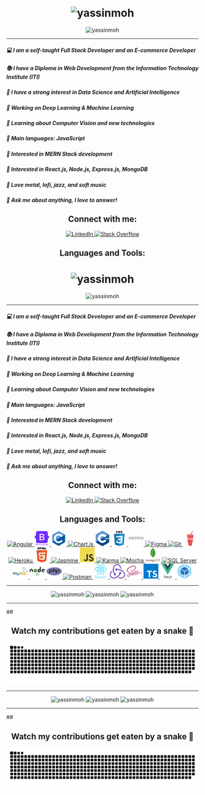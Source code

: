 <h1 align="center">
    <img src="https://readme-typing-svg.herokuapp.com?font=Press+Start+2P&size=20&color=4DD421&lines=Hey!+I'm+Yassin;Front-End+Developer;And+WordPress+Dev" alt="yassinmoh" />
</h1>

<p align="center">
    <img src="https://komarev.com/ghpvc/?username=yassinmoh&label=Profile%20views&color=brightgreen&style=for-the-badge" alt="yassinmoh" />
</p>

<hr>

<div>
    <h5>💻 I am a self-taught Full Stack Developer and an E-commerce Developer</h5>
    <h5>📚 I have a Diploma in Web Development from the Information Technology Institute (ITI)</h5>
    <h5>📝 I have a strong interest in Data Science and Artificial Intelligence</h5>
    <h5>🔭 Working on Deep Learning & Machine Learning</h5>
    <h5>🌱 Learning about Computer Vision and new technologies</h5>
    <h5>🌟 Main languages: JavaScript</h5>
    <h5>🚩 Interested in MERN Stack development</h5>
    <h5>💖 Interested in React.js, Node.js, Express.js, MongoDB</h5>
    <h5>🎵 Love metal, lofi, jazz, and soft music</h5>
    <h5>💬 Ask me about anything, I love to answer!</h5>
</div>

<h2 align="center">Connect with me:</h2>
<p align="center">
    <a href="https://www.linkedin.com/in/yassin-mohamed-957662169/" target="blank">
        <img src="https://raw.githubusercontent.com/rahuldkjain/github-profile-readme-generator/master/src/images/icons/Social/linked-in-alt.svg" alt="LinkedIn" height="30" width="40" />
    </a>
    <a href="https://stackoverflow.com/users/17715540/yassin-mo" target="blank">
        <img src="https://raw.githubusercontent.com/rahuldkjain/github-profile-readme-generator/master/src/images/icons/Social/stack-overflow.svg" alt="Stack Overflow" height="30" width="40" />
    </a>
</p>

<h2 align="center">Languages and Tools:</h2>
<h1 align="center">
    <img src="https://readme-typing-svg.herokuapp.com?font=Press+Start+2P&size=20&color=4DD421&lines=Hey!+I'm+Yassin;Front-End+Developer;And+WordPress+Dev" alt="yassinmoh" />
</h1>

<p align="center">
    <img src="https://komarev.com/ghpvc/?username=yassinmoh&label=Profile%20views&color=brightgreen&style=for-the-badge" alt="yassinmoh" />
</p>

<hr>

<div>
    <h5>💻 I am a self-taught Full Stack Developer and an E-commerce Developer</h5>
    <h5>📚 I have a Diploma in Web Development from the Information Technology Institute (ITI)</h5>
    <h5>📝 I have a strong interest in Data Science and Artificial Intelligence</h5>
    <h5>🔭 Working on Deep Learning & Machine Learning</h5>
    <h5>🌱 Learning about Computer Vision and new technologies</h5>
    <h5>🌟 Main languages: JavaScript</h5>
    <h5>🚩 Interested in MERN Stack development</h5>
    <h5>💖 Interested in React.js, Node.js, Express.js, MongoDB</h5>
    <h5>🎵 Love metal, lofi, jazz, and soft music</h5>
    <h5>💬 Ask me about anything, I love to answer!</h5>
</div>

<h2 align="center">Connect with me:</h2>
<p align="center">
    <a href="https://www.linkedin.com/in/yassin-mohamed-957662169/" target="blank">
        <img src="https://raw.githubusercontent.com/rahuldkjain/github-profile-readme-generator/master/src/images/icons/Social/linked-in-alt.svg" alt="LinkedIn" height="30" width="40" />
    </a>
    <a href="https://stackoverflow.com/users/17715540/yassin-mo" target="blank">
        <img src="https://raw.githubusercontent.com/rahuldkjain/github-profile-readme-generator/master/src/images/icons/Social/stack-overflow.svg" alt="Stack Overflow" height="30" width="40" />
    </a>
</p>

<h2 align="center">Languages and Tools:</h2>
<p align="center">
    <a href="https://angular.io" target="_blank" rel="noreferrer">
        <img src="https://angular.io/assets/images/logos/angular/angular.svg" alt="Angular" width="40" height="40" />
    </a>
    <a href="https://getbootstrap.com" target="_blank" rel="noreferrer">
        <img src="https://raw.githubusercontent.com/devicons/devicon/master/icons/bootstrap/bootstrap-plain-wordmark.svg" alt="Bootstrap" width="40" height="40" />
    </a>
    <a href="https://www.cprogramming.com/" target="_blank" rel="noreferrer">
        <img src="https://raw.githubusercontent.com/devicons/devicon/master/icons/c/c-original.svg" alt="C" width="40" height="40" />
    </a>
    <a href="https://www.chartjs.org" target="_blank" rel="noreferrer">
        <img src="https://www.chartjs.org/media/logo-title.svg" alt="Chart.js" width="40" height="40" />
    </a>
    <a href="https://www.w3schools.com/cpp/" target="_blank" rel="noreferrer">
        <img src="https://raw.githubusercontent.com/devicons/devicon/master/icons/cplusplus/cplusplus-original.svg" alt="C++" width="40" height="40" />
    </a>
    <a href="https://www.w3schools.com/css/" target="_blank" rel="noreferrer">
        <img src="https://raw.githubusercontent.com/devicons/devicon/master/icons/css3/css3-original-wordmark.svg" alt="CSS3" width="40" height="40" />
    </a>
    <a href="https://expressjs.com" target="_blank" rel="noreferrer">
        <img src="https://raw.githubusercontent.com/devicons/devicon/master/icons/express/express-original-wordmark.svg" alt="Express" width="40" height="40" />
    </a>
    <a href="https://www.figma.com/" target="_blank" rel="noreferrer">
        <img src="https://www.vectorlogo.zone/logos/figma/figma-icon.svg" alt="Figma" width="40" height="40" />
    </a>
    <a href="https://git-scm.com/" target="_blank" rel="noreferrer">
        <img src="https://www.vectorlogo.zone/logos/git-scm/git-scm-icon.svg" alt="Git" width="40" height="40" />
    </a>
    <a href="https://gulpjs.com" target="_blank" rel="noreferrer">
        <img src="https://raw.githubusercontent.com/devicons/devicon/master/icons/gulp/gulp-plain.svg" alt="Gulp" width="40" height="40" />
    </a>
    <a href="https://heroku.com" target="_blank" rel="noreferrer">
        <img src="https://www.vectorlogo.zone/logos/heroku/heroku-icon.svg" alt="Heroku" width="40" height="40" />
    </a>
    <a href="https://www.w3.org/html/" target="_blank" rel="noreferrer">
        <img src="https://raw.githubusercontent.com/devicons/devicon/master/icons/html5/html5-original-wordmark.svg" alt="HTML5" width="40" height="40" />
    </a>
    <a href="https://jasmine.github.io/" target="_blank" rel="noreferrer">
        <img src="https://www.vectorlogo.zone/logos/jasmine/jasmine-icon.svg" alt="Jasmine" width="40" height="40" />
    </a>
    <a href="https://developer.mozilla.org/en-US/docs/Web/JavaScript" target="_blank" rel="noreferrer">
        <img src="https://raw.githubusercontent.com/devicons/devicon/master/icons/javascript/javascript-original.svg" alt="JavaScript" width="40" height="40" />
    </a>
    <a href="https://karma-runner.github.io/latest/index.html" target="_blank" rel="noreferrer">
        <img src="https://raw.githubusercontent.com/detain/svg-logos/780f25886640cef088af994181646db2f6b1a3f8/svg/karma.svg" alt="Karma" width="40" height="40" />
    </a>
    <a href="https://mochajs.org" target="_blank" rel="noreferrer">
        <img src="https://www.vectorlogo.zone/logos/mochajs/mochajs-icon.svg" alt="Mocha" width="40" height="40" />
    </a>
    <a href="https://www.mongodb.com/" target="_blank" rel="noreferrer">
        <img src="https://raw.githubusercontent.com/devicons/devicon/master/icons/mongodb/mongodb-original-wordmark.svg" alt="MongoDB" width="40" height="40" />
    </a>
    <a href="https://www.microsoft.com/en-us/sql-server" target="_blank" rel="noreferrer">
        <img src="https://www.svgrepo.com/show/303229/microsoft-sql-server-logo.svg" alt="SQL Server" width="40" height="40" />
    </a>
    <a href="https://www.mysql.com/" target="_blank" rel="noreferrer">
        <img src="https://raw.githubusercontent.com/devicons/devicon/master/icons/mysql/mysql-original-wordmark.svg" alt="MySQL" width="40" height="40" />
    </a>
    <a href="https://nodejs.org" target="_blank" rel="noreferrer">
        <img src="https://raw.githubusercontent.com/devicons/devicon/master/icons/nodejs/nodejs-original-wordmark.svg" alt="Node.js" width="40" height="40" />
    </a>
    <a href="https://www.php.net" target="_blank" rel="noreferrer">
        <img src="https://raw.githubusercontent.com/devicons/devicon/master/icons/php/php-original.svg" alt="PHP" width="40" height="40" />
    </a>
    <a href="https://postman.com" target="_blank" rel="noreferrer">
        <img src="https://www.vectorlogo.zone/logos/getpostman/getpostman-icon.svg" alt="Postman" width="40" height="40" />
    </a>
    <a href="https://reactjs.org/" target="_blank" rel="noreferrer">
        <img src="https://raw.githubusercontent.com/devicons/devicon/master/icons/react/react-original-wordmark.svg" alt="React" width="40" height="40" />
    </a>
    <a href="https://redux.js.org" target="_blank" rel="noreferrer">
        <img src="https://raw.githubusercontent.com/devicons/devicon/master/icons/redux/redux-original.svg" alt="Redux" width="40" height="40" />
    </a>
    <a href="https://sass-lang.com" target="_blank" rel="noreferrer">
        <img src="https://raw.githubusercontent.com/devicons/devicon/master/icons/sass/sass-original.svg" alt="Sass" width="40" height="40" />
    </a>
    <a href="https://www.typescriptlang.org/" target="_blank" rel="noreferrer">
        <img src="https://raw.githubusercontent.com/devicons/devicon/master/icons/typescript/typescript-original.svg" alt="TypeScript" width="40" height="40" />
    </a>
    <a href="https://vuejs.org/" target="_blank" rel="noreferrer">
        <img src="https://raw.githubusercontent.com/devicons/devicon/master/icons/vuejs/vuejs-original-wordmark.svg" alt="Vue.js" width="40" height="40" />
    </a>
    <a href="https://webpack.js.org" target="_blank" rel="noreferrer">
        <img src="https://raw.githubusercontent.com/devicons/devicon/master/icons/webpack/webpack-original.svg" alt="Webpack" width="40" height="40" />
    </a>
</p>

<hr>


   <p align="center">
        <img  src="https://github-readme-streak-stats.herokuapp.com/?user=yassinmoh&theme=dark" alt="yassinmoh"  height="150px" width="48%" />
        <img 
            src="https://github-readme-stats.vercel.app/api?username=yassinmoh&show_icons=true&locale=en&theme=dark"
            alt="yassinmoh" height="150px" width="48%"/>
             <img
            src="https://github-readme-stats.vercel.app/api/top-langs?username=yassinmoh&show_icons=true&locale=en&layout=compact&theme=dark"
            alt="yassinmoh" width="48%" height="150px" />
</p>
<hr>
## <h2 align="center"> Watch my contributions get eaten by a snake 🐍</h2>

<p align="center">
    <img src="https://raw.githubusercontent.com/Platane/snk/output/github-contribution-grid-snake.svg" alt="GitHub Contribution Snake" />
</p>


<hr>


   <p align="center">
        <img  src="https://github-readme-streak-stats.herokuapp.com/?user=yassinmoh&theme=dark" alt="yassinmoh"  height="150px" width="48%" />
        <img 
            src="https://github-readme-stats.vercel.app/api?username=yassinmoh&show_icons=true&locale=en&theme=dark"
            alt="yassinmoh" height="150px" width="48%"/>
             <img
            src="https://github-readme-stats.vercel.app/api/top-langs?username=yassinmoh&show_icons=true&locale=en&layout=compact&theme=dark"
            alt="yassinmoh" width="48%" height="150px" />
</p>
<hr>
## <h2 align="center"> Watch my contributions get eaten by a snake 🐍</h2>

<p align="center">
    <img src="https://raw.githubusercontent.com/Platane/snk/output/github-contribution-grid-snake.svg" alt="GitHub Contribution Snake" />
</p>

